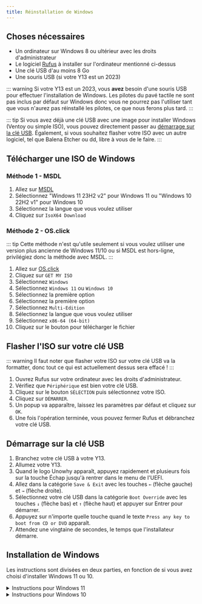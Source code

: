 ```yaml
---
title: Réinstallation de Windows
---
```


## Choses nécessaires

- Un ordinateur sur Windows 8 ou ultérieur avec les droits d'administrateur
- Le logiciel [Rufus](https://rufus.ie/) à installer sur l'ordinateur mentionné ci-dessus
- Une clé USB d'au moins 8 Go
- Une souris USB (si votre Y13 est un 2023)

::: warning
Si votre Y13 est un 2023, vous **avez** besoin d'une souris USB pour effectuer l'installation de Windows. Les pilotes du pavé tactile ne sont pas inclus par défaut sur Windows donc vous ne pourrez pas l'utiliser tant que vous n'aurez pas réinstallé les pilotes, ce que nous ferons plus tard.
:::

::: tip
Si vous avez déjà une clé USB avec une image pour installer Windows (Ventoy ou simple ISO), vous pouvez directement passer au [démarrage sur la clé USB](/windows-reinstall.html#demarrage-sur-la-cle-usb). Également, si vous souhaitez flasher votre ISO avec un autre logiciel, tel que Balena Etcher ou dd, libre à vous de le faire.
:::

## Télécharger une ISO de Windows

### Méthode 1 - MSDL

1. Allez sur [MSDL](https://msdl.gravesoft.dev/)
2. Sélectionnez "Windows 11 23H2 v2" pour Windows 11 ou "Windows 10 22H2 v1" pour Windows 10
3. Sélectionnez la langue que vous voulez utiliser
4. Cliquez sur `IsoX64 Download`

### Méthode 2 - OS.click

::: tip
Cette méthode n'est qu'utile seulement si vous voulez utiliser une version plus ancienne de Windows 11/10 ou si MSDL est hors-ligne, privilégiez donc la méthode avec MSDL.
:::

1. Allez sur [OS.click](https://os.click/en)
2. Cliquez sur `GET MY ISO`
3. Sélectionnez `Windows`
4. Sélectionnez `Windows 11` ou `Windows 10`
5. Sélectionnez la première option
6. Sélectionnez la première option
7. Sélectionnez `Multi-Edition`
8. Sélectionnez la langue que vous voulez utiliser
9. Sélectionnez `x86-64 (64-bit)`
10. Cliquez sur le bouton pour télécharger le fichier

## Flasher l'ISO sur votre clé USB

::: warning
Il faut noter que flasher votre ISO sur votre clé USB va la formatter, donc tout ce qui est actuellement dessus sera effacé !
:::

1. Ouvrez Rufus sur votre ordinateur avec les droits d'administrateur.
2. Vérifiez que `Périphérique` est bien votre clé USB.
3. Cliquez sur le bouton `SÉLECTION` puis sélectionnez votre ISO.
4. Cliquez sur `DÉMARRER`.
5. Un popup va apparaître, laissez les paramètres par défaut et cliquez sur `OK`.
6. Une fois l'opération terminée, vous pouvez fermer Rufus et débranchez votre clé USB.

## Démarrage sur la clé USB

1. Branchez votre clé USB à votre Y13.
1. Allumez votre Y13.
2. Quand le logo Unowhy apparaît, appuyez rapidement et plusieurs fois sur la touche Échap jusqu'à rentrer dans le menu de l'UEFI.
3. Allez dans la catégorie `Save & Exit` avec les touches `←` (flèche gauche) et `→` (flèche droite).
4. Sélectionnez votre clé USB dans la catégorie `Boot Override` avec les touches `↓` (flèche bas) et `↑` (flèche haut) et appuyer sur Entrer pour démarrer.
5. Appuyez sur n'importe quelle touche quand le texte `Press any key to boot from CD or DVD` apparaît.
6. Attendez une vingtaine de secondes, le temps que l'installateur démarre.

## Installation de Windows

Les instructions sont divisées en deux parties, en fonction de si vous avez choisi d'installer Windows 11 ou 10.

<details>
<summary>Instructions pour Windows 11</summary>

1. Cet écran devrait apparaître, cliquez sur suivant :

![](/assets/images/win11-installer-first-screen.png)

2. Cliquez sur `Installer maintenant` :

![](/assets/images/win11-installer-install-button-screen.png)

::: tip
L'installateur sélectionnera automatiquement la version Windows 11 Pro Education, puisque la clé de produit est incluse dans l'UEFI.
:::

3. Cochez la case `J'accepte ...` et cliquez sur `Suivant` pour accepter les termes du contrat de license logiciel Microsoft que vous avez bien évidemment lu :

![](/assets/images/win11-installer-tos-screen.png)

4. Cliquez sur `Personnalisé` :

![](/assets/images/win11-installer-install-mode-screen.png)

5. Pour chaque partition dans la liste, sélectionnez la et cliquez sur `Supprimer` :

![](/assets/images/win11-installer-partitions-screen.png)

6. Cliquez sur la partition non allouée qu'il reste puis sur `Suivant` :

![](/assets/images/win11-installer-select-partition-screen.png)

7. Attendez que l'installation se termine.
</details>

<details>
<summary>Instructions pour Windows 10</summary>

1. Cet écran devrait apparaître, cliquez sur suivant :

![](/assets/images/win11-installer-first-screen.png)

2. Cliquez sur `Installer maintenant` :

![](/assets/images/win11-installer-install-button-screen.png)

::: tip
L'installateur sélectionnera automatiquement la version Windows 10 Pro Education, puisque la clé de produit est incluse dans l'UEFI.
:::

3. Cochez la case `J'accepte ...` et cliquez sur `Suivant` pour accepter les termes du contrat de license logiciel Microsoft que vous avez bien évidemment lu :

![](/assets/images/win11-installer-tos-screen.png)

4. Cliquez sur `Personnalisé` :

![](/assets/images/win11-installer-install-mode-screen.png)

5. Pour chaque partition dans la liste, sélectionnez la et cliquez sur `Supprimer` :

![](/assets/images/win11-installer-partitions-screen.png)

6. Cliquez sur la partition non allouée qu'il reste puis sur `Suivant` :

![](/assets/images/win11-installer-select-partition-screen.png)

7. Attendez que l'installation se termine.
</details>